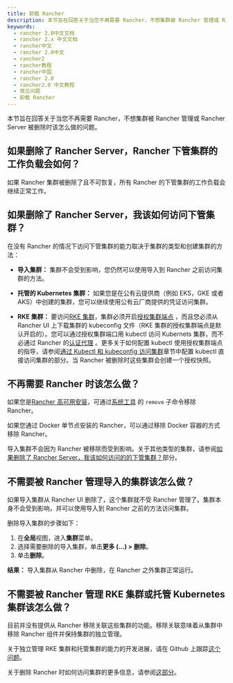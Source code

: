 ```yaml
---
title: 卸载 Rancher
description: 本节旨在回答关于当您不再需要 Rancher，不想集群被 Rancher 管理或 Rancher Server 被删除时该怎么做的问题。
keywords:
  - rancher 2.0中文文档
  - rancher 2.x 中文文档
  - rancher中文
  - rancher 2.0中文
  - rancher2
  - rancher教程
  - rancher中国
  - rancher 2.0
  - rancher2.0 中文教程
  - 常见问题
  - 卸载 Rancher
---
```


本节旨在回答关于当您不再需要 Rancher，不想集群被 Rancher 管理或 Rancher Server 被删除时该怎么做的问题。

## 如果删除了 Rancher Server，Rancher 下管集群的工作负载会如何？

如果 Rancher 集群被删除了且不可恢复，所有 Rancher 的下管集群的工作负载会继续正常工作。

## 如果删除了 Rancher Server，我该如何访问下管集群？

在没有 Rancher 的情况下访问下管集群的能力取决于集群的类型和创建集群的方法：

- **导入集群：** 集群不会受到影响，您仍然可以使用导入到 Rancher 之前访问集群的方法。

- **托管的 Kubernetes 集群：** 如果您是在公有云提供商（例如 EKS，GKE 或者 AKS）中创建的集群，您可以继续使用公有云厂商提供的凭证访问集群。

- **RKE 集群：** 要访问[RKE 集群](/docs/rancher2/cluster-provisioning/rke-clusters/_index)，集群必须开启[授权集群端点](/docs/rancher2/overview/architecture/_index) ，而且您必须从 Rancher UI 上下载集群的 kubeconfig 文件（RKE 集群的授权集群端点是默认开启的）。您可以通过授权集群端口用 kubectl 访问 Kubernets 集群，而不必通过 Rancher 的[认证代理](/docs/rancher2/overview/architecture/_index) 。更多关于如何配置 kubectl 使用授权集群端点的指导，请参阅[通过 Kubectl 和 kubeconfig 访问集群](/docs/rancher2/cluster-admin/cluster-access/kubectl/_index)章节中配置 kubectl 直接访问集群的部分。当 Rancher 被删除时这些集群会创建一个授权快照。

## 不再需要 Rancher 时该怎么做？

如果您是[Rancher 高可用安装](/docs/rancher2/installation_new/install-rancher-on-k8s/_index)，可通过[系统工具](/docs/rancher2/system-tools/_index) 的 `remove` 子命令移除 Rancher。

如果您通过 Docker 单节点安装的 Rancher，可以通过移除 Docker 容器的方式移除 Rancher。

导入集群不会因为 Rancher 被移除而受到影响。关于其他类型的集群，请参阅[如果删除了 Rancher Server，我该如何访问的的下管集群？](##如果删除了-rancher-server，我该如何访问下管集群？)部分。

## 不需要被 Rancher 管理导入的集群该怎么做？

如果导入集群从 Rancher UI 删除了，这个集群就不受 Rancher 管理了。集群本身不会受到影响，并可以使用导入到 Rancher 之前的方法访问集群。

删除导入集群的步骤如下：

1. 在**全局**视图，进入**集群**菜单。
2. 选择需要删除的导入集群，单击**更多 (...) > 删除**。
3. 单击**删除**。

**结果：** 导入集群从 Rancher 中删除，在 Rancher 之外集群正常运行。

## 不需要被 Rancher 管理 RKE 集群或托管 Kubernetes 集群该怎么做？

目前并没有提供从 Rancher 移除关联这些集群的功能。移除关联意味着从集群中移除 Rancher 组件并保持集群的独立管理。

关于独立管理 RKE 集群和托管集群的能力的开发进展，请在 Github 上跟踪[这个问题](https://github.com/rancher/rancher/issues/25234)。

关于删除 Rancher 时如何访问集群的更多信息，请参阅[这部分](#如果删除了-rancher-server，我该如何访问的的下管集群？)。
